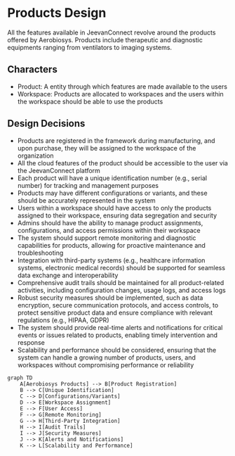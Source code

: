 # Products Design

All the features available in JeevanConnect revolve around the products offered by Aerobiosys. Products include therapeutic and diagnostic equipments ranging from ventilators to imaging systems.

## Characters

- Product: A entity through which features are made available to the users
- Workspace: Products are allocated to workspaces and the users within the workspace should be able to use the products

## Design Decisions

- Products are registered in the framework during manufacturing, and upon purchase, they will be assigned to the workspace of the organization
- All the cloud features of the product should be accessible to the user via the JeevanConnect platform
- Each product will have a unique identification number (e.g., serial number) for tracking and management purposes
- Products may have different configurations or variants, and these should be accurately represented in the system
- Users within a workspace should have access to only the products assigned to their workspace, ensuring data segregation and security
- Admins should have the ability to manage product assignments, configurations, and access permissions within their workspace
- The system should support remote monitoring and diagnostic capabilities for products, allowing for proactive maintenance and troubleshooting
- Integration with third-party systems (e.g., healthcare information systems, electronic medical records) should be supported for seamless data exchange and interoperability
- Comprehensive audit trails should be maintained for all product-related activities, including configuration changes, usage logs, and access logs
- Robust security measures should be implemented, such as data encryption, secure communication protocols, and access controls, to protect sensitive product data and ensure compliance with relevant regulations (e.g., HIPAA, GDPR)
- The system should provide real-time alerts and notifications for critical events or issues related to products, enabling timely intervention and response
- Scalability and performance should be considered, ensuring that the system can handle a growing number of products, users, and workspaces without compromising performance or reliability

```mermaid
graph TD
    A[Aerobiosys Products] --> B[Product Registration]
    B --> C[Unique Identification]
    C --> D[Configurations/Variants]
    D --> E[Workspace Assignment]
    E --> F[User Access]
    F --> G[Remote Monitoring]
    G --> H[Third-Party Integration]
    H --> I[Audit Trails]
    I --> J[Security Measures]
    J --> K[Alerts and Notifications]
    K --> L[Scalability and Performance]
```
